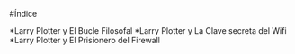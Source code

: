 #Índice

*Larry Plotter y El Bucle Filosofal
*Larry Plotter y La Clave secreta del Wifi
*Larry Plotter y El Prisionero del Firewall

